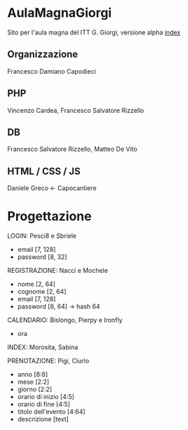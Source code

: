 # AulaMagnaGiorgi
Sito per l'aula magna del ITT G. Giorgi, versione alpha [index](http://138.41.20.100/~rizzello2400/)

## Organizzazione
Francesco Damiano Capodieci

## PHP
Vincenzo Cardea, Francesco Salvatore Rizzello

## DB
Francesco Salvatore Rizzello, Matteo De Vito

## HTML / CSS / JS
Daniele Greco <- Capocantiere

# Progettazione

LOGIN: Pesci8 e Sbriele
+ email    [7, 128]
+ password [8, 32]

REGISTRAZIONE: Nacci e Mochele
+ nome      [2, 64]
+ cognome   [2, 64]
+ email     [7, 128]
+ password  [8, 64] -> hash 64

CALENDARIO: Bislongo, Pierpy e Ironfly
+ ora 

INDEX: Morosita, Sabina

PRENOTAZIONE: Pigi, Ciurlo
+ anno    [8:8]
+ mese    [2:2]
+ giorno   [2:2]
+ orario di inizio   [4:5]
+ orario di fine   [4:5]
+ titolo dell'evento   [4:64]
+ descrizione   [text]
